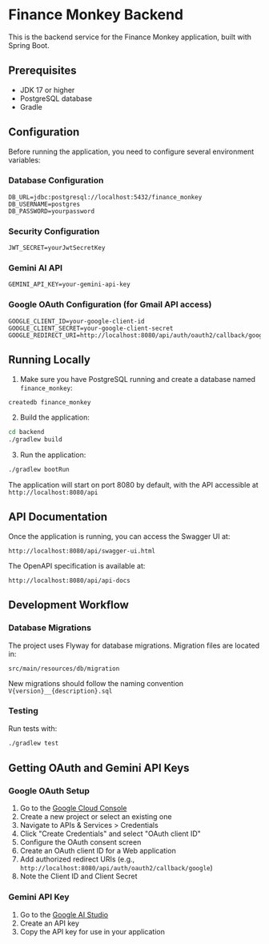 # Finance Monkey Backend

This is the backend service for the Finance Monkey application, built with Spring Boot.

## Prerequisites

- JDK 17 or higher
- PostgreSQL database
- Gradle

## Configuration

Before running the application, you need to configure several environment variables:

### Database Configuration
```
DB_URL=jdbc:postgresql://localhost:5432/finance_monkey
DB_USERNAME=postgres
DB_PASSWORD=yourpassword
```

### Security Configuration
```
JWT_SECRET=yourJwtSecretKey
```

### Gemini AI API
```
GEMINI_API_KEY=your-gemini-api-key
```

### Google OAuth Configuration (for Gmail API access)
```
GOOGLE_CLIENT_ID=your-google-client-id
GOOGLE_CLIENT_SECRET=your-google-client-secret
GOOGLE_REDIRECT_URI=http://localhost:8080/api/auth/oauth2/callback/google
```

## Running Locally

1. Make sure you have PostgreSQL running and create a database named `finance_monkey`:

```bash
createdb finance_monkey
```

2. Build the application:

```bash
cd backend
./gradlew build
```

3. Run the application:

```bash
./gradlew bootRun
```

The application will start on port 8080 by default, with the API accessible at `http://localhost:8080/api`

## API Documentation

Once the application is running, you can access the Swagger UI at:
```
http://localhost:8080/api/swagger-ui.html
```

The OpenAPI specification is available at:
```
http://localhost:8080/api/api-docs
```

## Development Workflow

### Database Migrations

The project uses Flyway for database migrations. Migration files are located in:
```
src/main/resources/db/migration
```

New migrations should follow the naming convention `V{version}__{description}.sql`

### Testing

Run tests with:

```bash
./gradlew test
```

## Getting OAuth and Gemini API Keys

### Google OAuth Setup

1. Go to the [Google Cloud Console](https://console.cloud.google.com/)
2. Create a new project or select an existing one
3. Navigate to APIs & Services > Credentials
4. Click "Create Credentials" and select "OAuth client ID"
5. Configure the OAuth consent screen
6. Create an OAuth client ID for a Web application
7. Add authorized redirect URIs (e.g., `http://localhost:8080/api/auth/oauth2/callback/google`)
8. Note the Client ID and Client Secret

### Gemini API Key

1. Go to the [Google AI Studio](https://makersuite.google.com/app/apikey)
2. Create an API key
3. Copy the API key for use in your application

